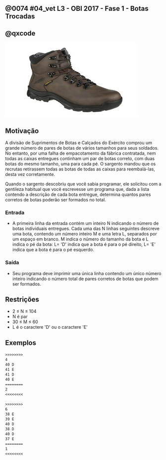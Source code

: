 ## @0074 #04_vet L3 - OBI 2017 - Fase 1 - Botas Trocadas
## @qxcode

![](capa.jpg)

## Motivação

A divisão de Suprimentos de Botas e Calçados do Exército comprou um grande número de pares de botas de vários tamanhos para seus soldados. No entanto, por uma falha de empacotamento da fábrica contratada, nem todas as caixas entregues continham um par de botas correto, com duas botas do mesmo tamanho, uma para cada pé. O sargento mandou que os recrutas retirassem todas as botas de todas as caixas para reembalá-las, desta vez corretamente.

Quando o sargento descobriu que você sabia programar, ele solicitou com a gentileza habitual que você escrevesse um programa que, dada a lista contendo a descrição de cada bota entregue, determina quantos pares corretos de botas poderão ser formados no total.

### Entrada

- A primeira linha da entrada contém um inteiro N indicando o número de botas individuais entregues. Cada uma das N linhas seguintes descreve uma bota, contendo um número inteiro M e uma letra L, separados por um espaço em branco. M indica o número do tamanho da bota e L indica o pé da bota: L= 'D' indica que a bota é para o pé direito, L= 'E' indica que a bota é para o pé esquerdo.

### Saída

- Seu programa deve imprimir uma única linha contendo um único número inteiro indicando o número total de pares corretos de botas que podem ser formados.

## Restrições

*   2 ≤ N ≤ 104
*   N é par
*   30 ≤ M ≤ 60
*   L é o caractere 'D' ou o caractere 'E'

## Exemplos

```
>>>>>>>>
4
40 D
41 E
41 D
40 E
========
2
<<<<<<<<

>>>>>>>>
6
38 E
39 E
40 D
38 D
40 D
37 E
========
1
<<<<<<<<
```

<!---
>>>>>>>> 01
10
30 E
31 E
31 D
31 E
30 D
31 D
31 D
31 E
30 D
31 D
========
4
<<<<<<<<

>>>>>>>> 02
10
44 D
40 E
44 D
43 E
42 E
40 D
41 D
42 D
43 D
43 E
========
3
<<<<<<<<

>>>>>>>> 03
10
59 D
59 E
59 D
60 D
59 D
60 D
60 E
59 E
59 D
60 D
========
3
<<<<<<<<

>>>>>>>> 04
12
56 D
59 D
58 E
56 D
60 E
56 D
57 E
59 E
58 D
56 D
57 D
60 E
========
3
<<<<<<<<
--->